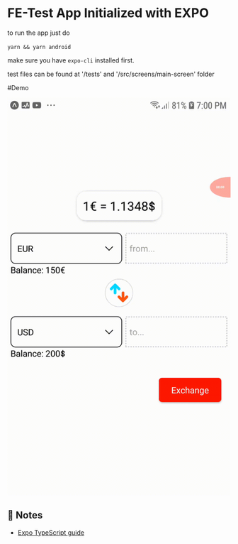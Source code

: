 # FE-Test App Initialized with EXPO

to run the app just do

`yarn && yarn android`

make sure you have `expo-cli` installed first.

test files can be found at '/tests' and '/src/screens/main-screen' folder

#Demo

[![Demo](./src/assets/demo.gif)](./src/assets/demo.gif)

## 📝 Notes

- [Expo TypeScript guide](https://docs.expo.dev/versions/latest/guides/typescript/)
